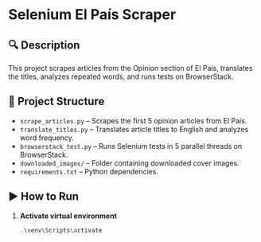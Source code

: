# Selenium El País Scraper

## 🔍 Description
This project scrapes articles from the Opinion section of El País, translates the titles, analyzes repeated words, and runs tests on BrowserStack.

## 📁 Project Structure

- `scrape_articles.py` – Scrapes the first 5 opinion articles from El País.
- `translate_titles.py` – Translates article titles to English and analyzes word frequency.
- `browserstack_test.py` – Runs Selenium tests in 5 parallel threads on BrowserStack.
- `downloaded_images/` – Folder containing downloaded cover images.
- `requirements.txt` – Python dependencies.

## ▶️ How to Run

1. **Activate virtual environment**  
   ```bash
   .\venv\Scripts\activate
